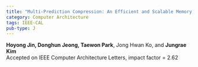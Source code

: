 ```yaml
---
title: "Multi-Prediction Compression: An Efficient and Scalable Memory Compression Framework for GP-GPU"
category: Computer Architecture
tags: IEEE-CAL
pub-type: J
---
```


**Hoyong Jin, Donghun Jeong, Taewon Park**, Jong Hwan Ko, and **Jungrae Kim**<br>
Accepted on IEEE Computer Architecture Letters, impact factor = 2.62
